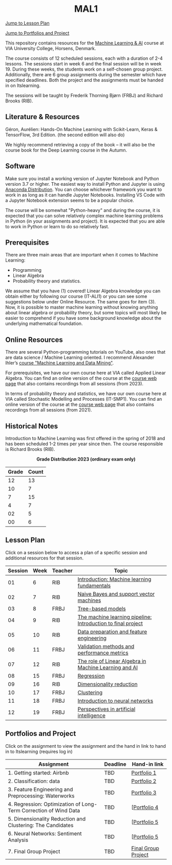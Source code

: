 <h1 align="center">MAL1</h1>

[Jump to Lesson Plan](#lesson-plan)

[Jump to Portfolios and Project](#portfolios-and-project)

This repository contains resources for the [Machine Learning & AI](https://en.via.dk/tmh-courses/introduction-to-machine-learning) course at VIA University College, Horsens, Denmark.

The course consists of 12 scheduled sessions, each with a duration of 2-4 lessons. The sessions start in week 6 and the final session will be in week 19. During these weeks, the students work on a self-chosen group project. Additionally, there are 6 group assignments during the semester which have specified deadlines. Both the project and the assignments must be handed in on Itslearning.

The sessions will be taught by Frederik Thorning Bjørn (FRBJ) and Richard Brooks (RIB).

## Literature & Resources

Géron, Aurélien: Hands-On Machine Learning with Scikit-Learn, Keras & TensorFlow, 3rd Edition. (the second edition will also do)

We highly recommend retrieving a copy of the book – it will also be the course book for the Deep Learning course in the Autumn.

## Software

Make sure you install a working version of Jupyter Notebook and Python version 3.7 or higher. The easiest way to install Python and Jupyter is using [Anaconda Distribution](https://www.anaconda.com/products/distribution). You can choose whichever framework you want to work in as long as it can handle Jupyter Notebooks. Installing VS Code with a Jupyter Notebook extension seems to be a popular choice.

The course will be somewhat "Python-heavy" and during the course, it is expected that you can solve relatively complex machine learning problems in Python (in your assignments and project). It is expected that you are able to work in Python or learn to do so relatively fast.

## Prerequisites

There are three main areas that are important when it comes to Machine Learning:

- Programming
- Linear Algebra
- Probability theory and statistics.

We assume that you have (1) covered! Linear Algebra knowledge you can obtain either by following our course (IT-ALI1) or you can see some suggestions below under Online Resource. The same goes for item (3). Now, it is possible to master machine learning without knowing anything about linear algebra or probability theory, but some topics will most likely be easier to comprehend if you have some background knowledge about the underlying mathematical foundation.

## Online Resources

There are several Python-programming tutorials on YouTube, also ones that are data science / Machine Learning oriented. I recommend Alexander Ihler’s [course "Machine Learning and Data Mining"](https://youtube.com/playlist?list=PLaXDtXvwY-oDvedS3f4HW0b4KxqpJ_imw).

For prerequisites, we have our own course here at VIA called Applied Linear Algebra. You can find an online version of the course at the [course web page](https://github.com/RBrooksDK/ALI1) that also contains recordings from all sessions (from 2023).

In terms of probability theory and statistics, we have our own course here at VIA called Stochastic Modelling and Processes (IT-SMP1). You can find an online version of the course at the [course web page](https://github.com/RBrooksDK/SMP1) that also contains recordings from all sessions (from 2021).

## Historical Notes

Introduction to Machine Learning was first offered in the spring of 2018 and has been scheduled 1-2 times per year since then. The course responsible is Richard Brooks (RIB).

<div align="center">
  
**Grade Distribution 2023 (ordinary exam only)**

| Grade | Count |
|-------|-------|
| 12    | 13    |
| 10    | 7     |
| 7     | 15    |
| 4     | 7     |
| 02    | 5     |
| 00    | 6     |

</div>

## Lesson Plan

Click on a session below to access a plan of a specific session and additional resources for that session.

<div align="center">

| Session | Week | Teacher | Topic |
|---------|------|---------|-------|
| 01      | 6    | RIB     | [Introduction: Machine learning fundamentals](https://github.com/RBrooksDK/MAL1/blob/main/01%20Introduction%20-%20Machine%20learning%20fundamentals/README.md) |
| 02      | 7    | RIB     | [Naive Bayes and support vector machines](https://github.com/RBrooksDK/MAL1/blob/main/02%20Naive%20Bayes%20and%20support%20vector%20machines/README.md) |
| 03      | 8    | FRBJ    | [Tree-based models](https://github.com/RBrooksDK/MAL1/blob/main/03%20Tree-based%20models/README.md) |
| 04      | 9    | RIB     | [The machine learning pipeline: Introduction to final project](https://github.com/RBrooksDK/MAL1/blob/main/04%20The%20machine%20learning%20pipeline%20-%20Introduction%20to%20final%20project/README.md) |
| 05      | 10   | RIB     | [Data preparation and feature engineering](https://github.com/RBrooksDK/MAL1/blob/main/05%20Data%20preparation%20and%20feature%20engineering/README.md) |
| 06      | 11   | FRBJ    | [Validation methods and performance metrics](https://github.com/RBrooksDK/MAL1/blob/main/06%20Validation%20methods%20and%20performance%20metrics/README.md) |
| 07      | 12   | RIB     | [The role of Linear Algebra in Machine Learning and AI](https://github.com/RBrooksDK/MAL1/blob/main/07%20The%20role%20of%20Linear%20Algebra%20in%20Machine%20Learning%20and%20AI/README.md) |
| 08      | 15   | FRBJ    | [Regression](https://github.com/RBrooksDK/MAL1/blob/main/08%20Regression/README.md) |
| 09      | 16   | RIB     | [Dimensionality reduction](https://github.com/RBrooksDK/MAL1/blob/main/09%20Dimensionality%20reduction/README.md) |
| 10      | 17   | FRBJ    | [Clustering](https://github.com/RBrooksDK/MAL1/blob/main/10%20Clustering/README.md) |
| 11      | 18   | FRBJ    | [Introduction to neural networks](https://github.com/RBrooksDK/MAL1/blob/main/11%20Introduction%20to%20neural%20networks/README.md) |
| 12      | 19   | FRBJ    | [Perspectives in artificial intelligence](https://github.com/RBrooksDK/MAL1/blob/main/12%20Perspectives%20in%20artificial%20intelligence/README.md) |

</div>

## Portfolios and Project

Click on the assignment to view the assignment and the hand in link to hand in to Itslearning (requires log in)

| Assignment                                       | Deadline | Hand-in link |
|--------------------------------------------------|----------|-----------------------------------------------|
| 1. Getting started: Airbnb                       | TBD      | [Portfolio 1](#)                                     |
| 2. Classification: data                          | TBD      | [Portfolio 2](#)                                     |
| 3. Feature Engineering and Preprocessing: Waterworks | TBD | [Portfolio 3](#)                                 |
| 4. Regression: Optimization of Long-Term Correction of Wind Data | TBD | [[Portfolio 4](#)             |
| 5. Dimensionality Reduction and Clustering: The Candidates | TBD | [[Portfolio 5](#)                          |
| 6. Neural Networks: Sentiment Analysis           | TBD      | [[Portfolio 5](#)                                     |
| 7. Final Group Project                           | TBD      | [Final Group Project](#)                                     |

